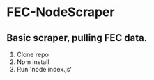 # FEC-NodeScraper

## Basic scraper, pulling FEC data.

1. Clone repo
2. Npm install
3. Run 'node index.js'